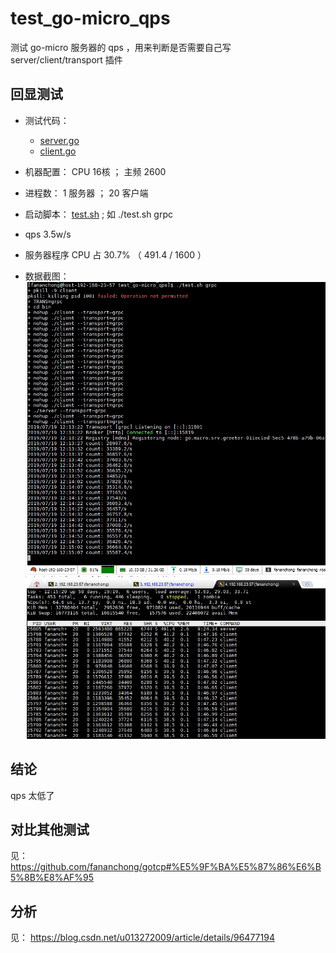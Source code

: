 # test_go-micro_qps
测试 go-micro 服务器的 qps ，用来判断是否需要自己写 server/client/transport 插件


## 回显测试

- 测试代码：
  - [server.go](server.go)
  - [client.go](client.go)

- 机器配置： CPU 16核 ； 主频 2600
- 进程数： 1 服务器 ； 20 客户端
- 启动脚本： [test.sh](test.sh) ; 如 ./test.sh grpc
- qps 3.5w/s
- 服务器程序 CPU 占 30.7% （ 491.4 / 1600 ）
- 数据截图：
  ![p1](asset/grpc.jpg)
  ![p2](asset/cpu.jpg)


## 结论

qps 太低了

## 对比其他测试

见： https://github.com/fananchong/gotcp#%E5%9F%BA%E5%87%86%E6%B5%8B%E8%AF%95


## 分析

见： https://blog.csdn.net/u013272009/article/details/96477194
